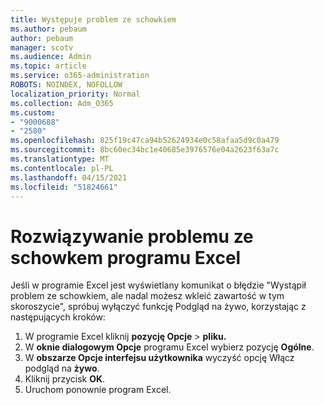 ```yaml
---
title: Występuje problem ze schowkiem
ms.author: pebaum
author: pebaum
manager: scotv
ms.audience: Admin
ms.topic: article
ms.service: o365-administration
ROBOTS: NOINDEX, NOFOLLOW
localization_priority: Normal
ms.collection: Adm_O365
ms.custom:
- "9000688"
- "2580"
ms.openlocfilehash: 825f19c47ca94b52624934e0c58afaa5d9c0a479
ms.sourcegitcommit: 8bc60ec34bc1e40685e3976576e04a2623f63a7c
ms.translationtype: MT
ms.contentlocale: pl-PL
ms.lasthandoff: 04/15/2021
ms.locfileid: "51824661"
---
```

# <a name="resolving-excel-clipboard-error"></a>Rozwiązywanie problemu ze schowkem programu Excel

Jeśli w programie Excel jest wyświetlany komunikat o błędzie "Wystąpił problem ze schowkiem, ale nadal możesz wkleić zawartość w tym skoroszycie", spróbuj wyłączyć funkcję Podgląd na żywo, korzystając z następujących kroków:

1. W programie Excel kliknij **pozycję Opcje**  >  **pliku.**
3. W **oknie dialogowym Opcje** programu Excel wybierz pozycję **Ogólne**.
4. W **obszarze Opcje interfejsu użytkownika** wyczyść opcję Włącz podgląd na **żywo**.
5. Kliknij przycisk **OK**.
6. Uruchom ponownie program Excel.
